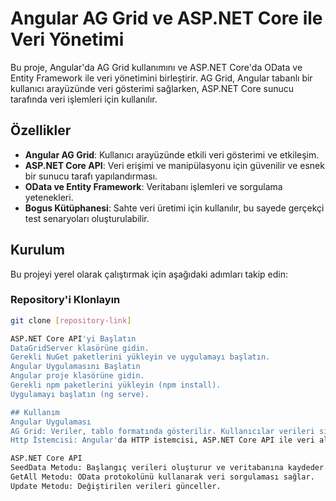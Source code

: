 # Angular AG Grid ve ASP.NET Core ile Veri Yönetimi

Bu proje, Angular'da AG Grid kullanımını ve ASP.NET Core'da OData ve Entity Framework ile veri yönetimini birleştirir. AG Grid, Angular tabanlı bir kullanıcı arayüzünde veri gösterimi sağlarken, ASP.NET Core sunucu tarafında veri işlemleri için kullanılır.

## Özellikler

- **Angular AG Grid**: Kullanıcı arayüzünde etkili veri gösterimi ve etkileşim.
- **ASP.NET Core API**: Veri erişimi ve manipülasyonu için güvenilir ve esnek bir sunucu tarafı yapılandırması.
- **OData ve Entity Framework**: Veritabanı işlemleri ve sorgulama yetenekleri.
- **Bogus Kütüphanesi**: Sahte veri üretimi için kullanılır, bu sayede gerçekçi test senaryoları oluşturulabilir.

## Kurulum

Bu projeyi yerel olarak çalıştırmak için aşağıdaki adımları takip edin:

### Repository'i Klonlayın

```bash
git clone [repository-link]

ASP.NET Core API'yi Başlatın
DataGridServer klasörüne gidin.
Gerekli NuGet paketlerini yükleyin ve uygulamayı başlatın.
Angular Uygulamasını Başlatın
Angular proje klasörüne gidin.
Gerekli npm paketlerini yükleyin (npm install).
Uygulamayı başlatın (ng serve).

## Kullanım
Angular Uygulaması
AG Grid: Veriler, tablo formatında gösterilir. Kullanıcılar verileri sıralayabilir, filtreleyebilir ve düzenleyebilir.
Http İstemcisi: Angular'da HTTP istemcisi, ASP.NET Core API ile veri alışverişinde bulunur.

ASP.NET Core API
SeedData Metodu: Başlangıç verileri oluşturur ve veritabanına kaydeder.
GetAll Metodu: OData protokolünü kullanarak veri sorgulaması sağlar.
Update Metodu: Değiştirilen verileri günceller.
